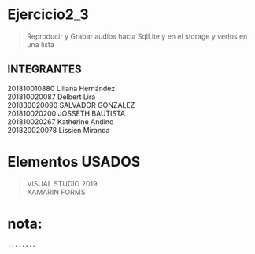 # Ejercicio2_3
> Reproducir y Grabar audios hacia SqlLite y en el storage y verlos en una lista
## INTEGRANTES
201810010880  Liliana Hernández<br>
201810020087  Delbert Lira<br>
201830020090  SALVADOR GONZALEZ<br>
201810020200  JOSSETH BAUTISTA<br>
201810020267  Katherine Andino<br>
201820020078  Lissien Miranda<br>


# Elementos USADOS
> VISUAL STUDIO 2019<br>
> XAMARIN FORMS 

# nota:

```shell
........
```

